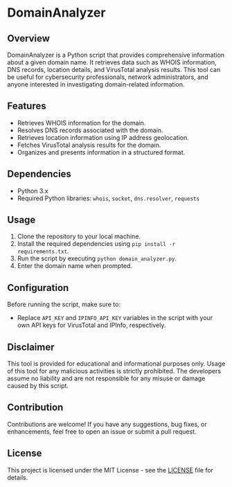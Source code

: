 # DomainAnalyzer

## Overview
DomainAnalyzer is a Python script that provides comprehensive information about a given domain name. It retrieves data such as WHOIS information, DNS records, location details, and VirusTotal analysis results. This tool can be useful for cybersecurity professionals, network administrators, and anyone interested in investigating domain-related information.

## Features
- Retrieves WHOIS information for the domain.
- Resolves DNS records associated with the domain.
- Retrieves location information using IP address geolocation.
- Fetches VirusTotal analysis results for the domain.
- Organizes and presents information in a structured format.

## Dependencies
- Python 3.x
- Required Python libraries: `whois`, `socket`, `dns.resolver`, `requests`

## Usage
1. Clone the repository to your local machine.
2. Install the required dependencies using `pip install -r requirements.txt`.
3. Run the script by executing `python domain_analyzer.py`.
4. Enter the domain name when prompted.

## Configuration
Before running the script, make sure to:
- Replace `API_KEY` and `IPINFO_API_KEY` variables in the script with your own API keys for VirusTotal and IPInfo, respectively.

## Disclaimer
This tool is provided for educational and informational purposes only. Usage of this tool for any malicious activities is strictly prohibited. The developers assume no liability and are not responsible for any misuse or damage caused by this script.

## Contribution
Contributions are welcome! If you have any suggestions, bug fixes, or enhancements, feel free to open an issue or submit a pull request.

## License
This project is licensed under the MIT License - see the [LICENSE](LICENSE) file for details.
